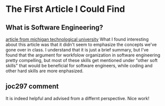 # The First Article I Could Find
## What is Software Engineering?
[article from michigan technological university](https://www.mtu.edu/cs/undergraduate/software/what/#:~:text=Software%20engineering%20is%20the%20branch,software%20solutions%20for%20end%20users.)
What I found interesting about this article was that it didn't seem to emphasize the concepts we've gone over in class. I understand that it is just a brief summary, but I've found that the argument for workfolow organization in software engineering pretty compelling, but most of these skills get mentioned under "other soft skills" that would be beneficial for software engineers, while coding and other hard skills are more enphasized.

## joc297 comment

It is indeed helpful and advised from a differnt perspective. Nice work!